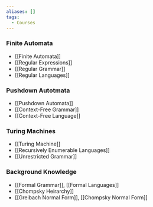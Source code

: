 ```yaml
---
aliases: []
tags:
  - Courses
---
```

### Finite Automata
- [[Finite Automata]]
- [[Regular Expressions]]
- [[Regular Grammar]]
- [[Regular Languages]]

### Pushdown Autotmata
- [[Pushdown Automata]]
- [[Context-Free Grammar]]
- [[Context-Free Language]]

### Turing Machines
- [[Turing Machine]]
- [[Recursively Enumerable Languages]]
- [[Unrestricted Grammar]]

### Background Knowledge
- [[Formal Grammar]], [[Formal Languages]]
- [[Chompsky Heirarchy]]
- [[Greibach Normal Form]], [[Chompsky Normal Form]]
